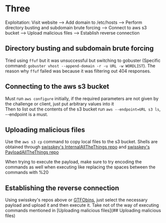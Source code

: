 # Three

Exploitation: Visit website --> Add domain to /etc/hosts --> Perform directory busting and subdomain brute forcing --> Connect to aws s3 bucket --> Upload malicious files --> Establish reverse connection

## Directory busting and subdomain brute forcing

Tried using `ffuf` but it was unsuccessful but switching to gobuster (Specific command: `gobuster vhost --append-domain -r -u URL -w WORDLIST`). The reason why `ffuf` failed was because it was filtering out 404 responses. 

## Connecting to the aws s3 bucket

Must run `aws configure` initially, if the required parameters are not given by the challenge or client, just put arbitrary values into it  
Then to list out the contents of the s3 bucket run `aws --endpoint=URL s3 ls`, --endpoint is a must. 

## Uploading malicious files

Use the `aws s3 cp` command to copy local files to the s3 bucket. Shells are obtained through [swisskey's InternalAllTheThings repo](https://swisskyrepo.github.io/InternalAllTheThings/cheatsheets/shell-reverse-cheatsheet/#bash-tcp) and [swisskey's PayloadAllTheThings repo](https://github.com/swisskyrepo/PayloadsAllTheThings/tree/master/Upload%20Insecure%20Files)

When trying to execute the payload, make sure to try encoding the commands as well when executing like replacing the spaces between the commands with %20

## Establishing the reverse connection

Using swisskey's repos above or [GTFObins](https://gtfobins.github.io/), just select the necessary payload and upload it and then execute it. Take not of the way of executing commands mentioned in [Uploading malicious files](## Uploading malicious files) 
